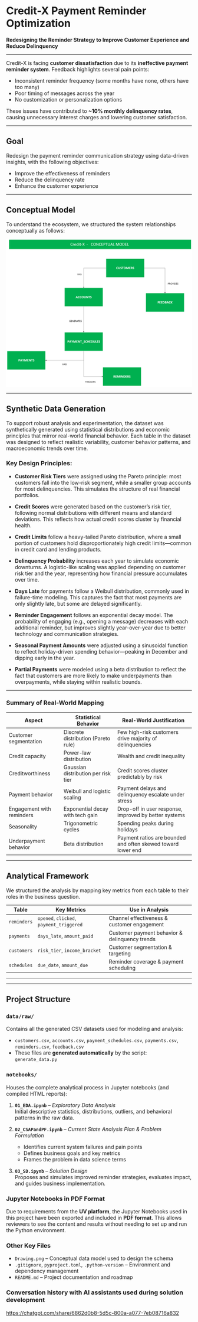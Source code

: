 # Credit-X Payment Reminder Optimization  
**Redesigning the Reminder Strategy to Improve Customer Experience and Reduce Delinquency**

---


Credit-X is facing **customer dissatisfaction** due to its **ineffective payment reminder system**. Feedback highlights several pain points:
- Inconsistent reminder frequency (some months have none, others have too many)
- Poor timing of messages across the year
- No customization or personalization options

These issues have contributed to **~10% monthly delinquency rates**, causing unnecessary interest charges and lowering customer satisfaction.

---

##  Goal

Redesign the payment reminder communication strategy using data-driven insights, with the following objectives:
- Improve the effectiveness of reminders
- Reduce the delinquency rate
- Enhance the customer experience

---

##  Conceptual Model

To understand the ecosystem, we structured the system relationships conceptually as follows:

![Conceptual Model](./Drawing.png)

---

##  Synthetic Data Generation

To support robust analysis and experimentation, the dataset was synthetically generated using statistical distributions and economic principles that mirror real-world financial behavior. Each table in the dataset was designed to reflect realistic variability, customer behavior patterns, and macroeconomic trends over time.

### Key Design Principles:

- **Customer Risk Tiers** were assigned using the Pareto principle: most customers fall into the low-risk segment, while a smaller group accounts for most delinquencies. This simulates the structure of real financial portfolios.

- **Credit Scores** were generated based on the customer’s risk tier, following normal distributions with different means and standard deviations. This reflects how actual credit scores cluster by financial health.

- **Credit Limits** follow a heavy-tailed Pareto distribution, where a small portion of customers hold disproportionately high credit limits—common in credit card and lending products.

- **Delinquency Probability** increases each year to simulate economic downturns. A logistic-like scaling was applied depending on customer risk tier and the year, representing how financial pressure accumulates over time.

- **Days Late** for payments follow a Weibull distribution, commonly used in failure-time modeling. This captures the fact that most payments are only slightly late, but some are delayed significantly.

- **Reminder Engagement** follows an exponential decay model. The probability of engaging (e.g., opening a message) decreases with each additional reminder, but improves slightly year-over-year due to better technology and communication strategies.

- **Seasonal Payment Amounts** were adjusted using a sinusoidal function to reflect holiday-driven spending behavior—peaking in December and dipping early in the year.

- **Partial Payments** were modeled using a beta distribution to reflect the fact that customers are more likely to make underpayments than overpayments, while staying within realistic bounds.

---

### Summary of Real-World Mapping

| **Aspect**               | **Statistical Behavior**               | **Real-World Justification**                                 |
|--------------------------|----------------------------------------|---------------------------------------------------------------|
| Customer segmentation    | Discrete distribution (Pareto rule)    | Few high-risk customers drive majority of delinquencies       |
| Credit capacity          | Power-law distribution                 | Wealth and credit inequality                                  |
| Creditworthiness         | Gaussian distribution per risk tier    | Credit scores cluster predictably by risk                     |
| Payment behavior         | Weibull and logistic scaling           | Payment delays and delinquency escalate under stress          |
| Engagement with reminders| Exponential decay with tech gain       | Drop-off in user response, improved by better systems         |
| Seasonality              | Trigonometric cycles                   | Spending peaks during holidays                                |
| Underpayment behavior    | Beta distribution                      | Payment ratios are bounded and often skewed toward lower end  |

---


##  Analytical Framework

We structured the analysis by mapping key metrics from each table to their roles in the business question.

| **Table**     | **Key Metrics**                             | **Use in Analysis**                           |
|--------------|----------------------------------------------|------------------------------------------------|
| `reminders`  | `opened`, `clicked`, `payment_triggered`     | Channel effectiveness & customer engagement    |
| `payments`   | `days_late`, `amount_paid`                   | Customer payment behavior & delinquency trends |
| `customers`  | `risk_tier`, `income_bracket`                | Customer segmentation & targeting              |
| `schedules`  | `due_date`, `amount_due`                     | Reminder coverage & payment scheduling         |

---
---

## Project Structure


###  `data/raw/`
Contains all the generated CSV datasets used for modeling and analysis:
- `customers.csv`, `accounts.csv`, `payment_schedules.csv`, `payments.csv`, `reminders.csv`, `feedback.csv`
- These files are **generated automatically** by the script:  
  `generate_data.py`


###  `notebooks/`
Houses the complete analytical process in Jupyter notebooks (and compiled HTML reports):

1. **`01_EDA.ipynb`** – *Exploratory Data Analysis*  
   Initial descriptive statistics, distributions, outliers, and behavioral patterns in the raw data.

2. **`02_CSAPandPF.ipynb`** – *Current State Analysis Plan & Problem Formulation*  
   - Identifies current system failures and pain points  
   - Defines business goals and key metrics  
   - Frames the problem in data science terms

3. **`03_SD.ipynb`** – *Solution Design*  
   Proposes and simulates improved reminder strategies, evaluates impact, and guides business implementation.

###  Jupyter Notebooks in PDF Format

Due to requirements from the **UV platform**, the Jupyter Notebooks used in this project have been exported and included in **PDF format**. This allows reviewers to see the content and results without needing to set up and run the Python environment.


###  Other Key Files

- `Drawing.png` – Conceptual data model used to design the schema
- `.gitignore`, `pyproject.toml`, `.python-version` – Environment and dependency management
- `README.md` – Project documentation and roadmap



### Conversation history with AI assistants used during solution development
  https://chatgpt.com/share/6862d0b8-5d5c-800a-a077-7eb08716a832
